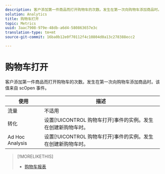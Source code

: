 ```yaml
---
description: 客户添加第一件商品而打开购物车的次数。发生在第一次向购物车添加商品时。该值来自 scOpen 事件。
solution: Analytics
title: 购物车打开
topic: Metrics
uuid: 3aac7908-979e-48db-a6d4-580863657e3c
translation-type: tm+mt
source-git-commit: 16ba0b12e0f70112f4c10804d0a13c278388ecc2

---
```



# 购物车打开

客户添加第一件商品而打开购物车的次数。发生在第一次向购物车添加商品时。该值来自 scOpen 事件。

| 使用 | 描述 |
|---|---|
| 流量 | 不适用 |
| 转化 | 设置[!UICONTROL 购物车打开]事件的实例。发生在创建新购物车时。 |
| Ad Hoc Analysis | 设置[!UICONTROL 购物车打开]事件的实例。发生在创建新购物车时。 |

>[!MORELIKETHIS]
>
>* [购物车报表](/help/components/c-variables/dimensionslist/reports-shopping-cart.md)


